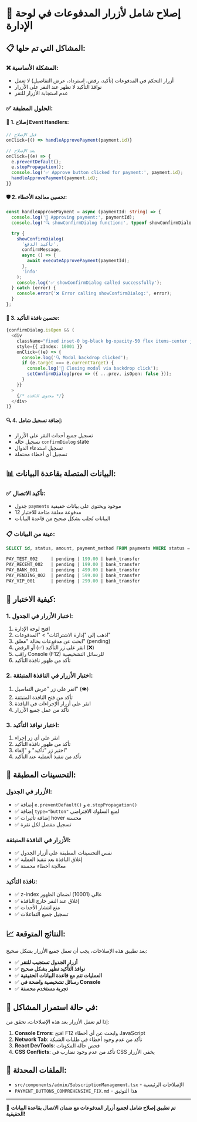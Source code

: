 # 🔧 إصلاح شامل لأزرار المدفوعات في لوحة الإدارة

## 📋 المشاكل التي تم حلها:

### ❌ **المشكلة الأساسية:**
- أزرار التحكم في المدفوعات (تأكيد، رفض، استرداد، عرض التفاصيل) لا تعمل
- نوافذ التأكيد لا تظهر عند النقر على الأزرار
- عدم استجابة الأزرار للنقر

### ✅ **الحلول المطبقة:**

#### 🎯 **1. إصلاح Event Handlers:**
```typescript
// قبل الإصلاح
onClick={() => handleApprovePayment(payment.id)}

// بعد الإصلاح
onClick={(e) => {
  e.preventDefault();
  e.stopPropagation();
  console.log('✅ Approve button clicked for payment:', payment.id);
  handleApprovePayment(payment.id);
}}
```

#### 🛡️ **2. تحسين معالجة الأخطاء:**
```typescript
const handleApprovePayment = async (paymentId: string) => {
  console.log('🔄 Approving payment:', paymentId);
  console.log('🔍 showConfirmDialog function:', typeof showConfirmDialog);

  try {
    showConfirmDialog(
      'تأكيد الدفع',
      confirmMessage,
      async () => {
        await executeApprovePayment(paymentId);
      },
      'info'
    );
    console.log('✅ showConfirmDialog called successfully');
  } catch (error) {
    console.error('❌ Error calling showConfirmDialog:', error);
  }
};
```

#### 🎨 **3. تحسين نافذة التأكيد:**
```typescript
{confirmDialog.isOpen && (
  <div 
    className="fixed inset-0 bg-black bg-opacity-50 flex items-center justify-center z-[10001] p-4"
    style={{ zIndex: 10001 }}
    onClick={(e) => {
      console.log('🔍 Modal backdrop clicked');
      if (e.target === e.currentTarget) {
        console.log('🚫 Closing modal via backdrop click');
        setConfirmDialog(prev => ({ ...prev, isOpen: false }));
      }
    }}
  >
    {/* محتوى النافذة */}
  </div>
)}
```

#### 🔍 **4. إضافة تسجيل شامل:**
- تسجيل جميع أحداث النقر على الأزرار
- تسجيل حالة `confirmDialog` state
- تسجيل استدعاء الدوال
- تسجيل أي أخطاء محتملة

## 📊 **البيانات المتصلة بقاعدة البيانات:**

### ✅ **تأكيد الاتصال:**
- جدول `payments` موجود ويحتوي على بيانات حقيقية
- 12 مدفوعة معلقة متاحة للاختبار
- البيانات تُجلب بشكل صحيح من قاعدة البيانات

### 📋 **عينة من البيانات:**
```sql
SELECT id, status, amount, payment_method FROM payments WHERE status = 'pending' LIMIT 5;

PAY_TEST_002     | pending | 199.00 | bank_transfer
PAY_RECENT_002   | pending | 199.00 | bank_transfer  
PAY_BANK_001     | pending | 499.00 | bank_transfer
PAY_PENDING_002  | pending | 599.00 | bank_transfer
PAY_VIP_001      | pending | 299.00 | bank_transfer
```

## 🧪 **كيفية الاختبار:**

### **1. اختبار الأزرار في الجدول:**
1. افتح لوحة الإدارة
2. اذهب إلى "إدارة الاشتراكات" > "المدفوعات"
3. ابحث عن مدفوعات بحالة "معلق" (pending)
4. انقر على زر التأكيد (✅) أو الرفض (❌)
5. راقب Console (F12) للرسائل التشخيصية
6. تأكد من ظهور نافذة التأكيد

### **2. اختبار الأزرار في النافذة المنبثقة:**
1. انقر على زر "عرض التفاصيل" (👁️)
2. تأكد من فتح النافذة المنبثقة
3. انقر على أزرار الإجراءات في النافذة
4. تأكد من عمل جميع الأزرار

### **3. اختبار نوافذ التأكيد:**
1. انقر على أي زر إجراء
2. تأكد من ظهور نافذة التأكيد
3. اختبر زر "تأكيد" و "إلغاء"
4. تأكد من تنفيذ العملية عند التأكيد

## 🔧 **التحسينات المطبقة:**

### **الأزرار في الجدول:**
- ✅ إضافة `e.preventDefault()` و `e.stopPropagation()`
- ✅ إضافة `type="button"` لمنع السلوك الافتراضي
- ✅ إضافة تأثيرات hover محسنة
- ✅ تسجيل مفصل لكل نقرة

### **الأزرار في النافذة المنبثقة:**
- ✅ نفس التحسينات المطبقة على أزرار الجدول
- ✅ إغلاق النافذة بعد تنفيذ العملية
- ✅ معالجة أخطاء محسنة

### **نافذة التأكيد:**
- ✅ z-index عالي (10001) لضمان الظهور
- ✅ إغلاق عند النقر خارج النافذة
- ✅ منع انتشار الأحداث
- ✅ تسجيل جميع التفاعلات

## 📈 **النتائج المتوقعة:**

بعد تطبيق هذه الإصلاحات، يجب أن تعمل جميع الأزرار بشكل صحيح:

- ✅ **أزرار الجدول تستجيب للنقر**
- ✅ **نوافذ التأكيد تظهر بشكل صحيح**
- ✅ **العمليات تتم مع قاعدة البيانات الحقيقية**
- ✅ **رسائل تشخيصية واضحة في Console**
- ✅ **تجربة مستخدم محسنة**

## 🚨 **في حالة استمرار المشاكل:**

إذا لم تعمل الأزرار بعد هذه الإصلاحات، تحقق من:

1. **Console Errors**: افتح F12 وابحث عن أي أخطاء JavaScript
2. **Network Tab**: تأكد من عدم وجود أخطاء في طلبات الشبكة
3. **React DevTools**: فحص حالة المكونات
4. **CSS Conflicts**: تأكد من عدم وجود تضارب في CSS يخفي الأزرار

## 📝 **الملفات المحدثة:**

- `src/components/admin/SubscriptionManagement.tsx` - الإصلاحات الرئيسية
- `PAYMENT_BUTTONS_COMPREHENSIVE_FIX.md` - هذا التوثيق

---

🎉 **تم تطبيق إصلاح شامل لجميع أزرار المدفوعات مع ضمان الاتصال بقاعدة البيانات الحقيقية!**

